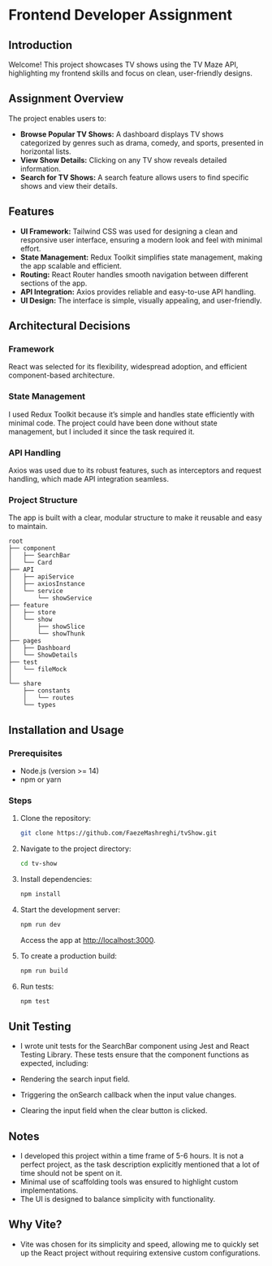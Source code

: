 # Frontend Developer Assignment

## Introduction

Welcome! This project showcases TV shows using the TV Maze API, highlighting my frontend skills and focus on clean, user-friendly designs.
## Assignment Overview

The project enables users to:

- **Browse Popular TV Shows:** A dashboard displays TV shows categorized by genres such as drama, comedy, and sports, presented in horizontal lists.
- **View Show Details:** Clicking on any TV show reveals detailed information.
- **Search for TV Shows:** A search feature allows users to find specific shows and view their details.

## Features
- **UI Framework:** Tailwind CSS was used for designing a clean and responsive user interface, ensuring a modern look and feel with minimal effort.
- **State Management:** Redux Toolkit simplifies state management, making the app scalable and efficient.
- **Routing:** React Router handles smooth navigation between different sections of the app.
- **API Integration:** Axios provides reliable and easy-to-use API handling.
- **UI Design:** The interface is simple, visually appealing, and user-friendly.

## Architectural Decisions

### Framework
React was selected for its flexibility, widespread adoption, and efficient component-based architecture.

### State Management
I used Redux Toolkit because it’s simple and handles state efficiently with minimal code. The project could have been done without state management, but I included it since the task required it.

### API Handling
Axios was used due to its robust features, such as interceptors and request handling, which made API integration seamless.

### Project Structure
The app is built with a clear, modular structure to make it reusable and easy to maintain.
```plaintext
root
├── component  
│   ├── SearchBar  
│   └── Card  
├── API   
│   ├── apiService     
│   ├── axiosInstance  
│   └── service        
│       └── showService
├── feature   
│   ├── store         
│   └── show          
│       ├── showSlice 
│       └── showThunk 
├── pages     
│   ├── Dashboard   
│   └── ShowDetails 
├── test
│   └── fileMock 
│   
└── share      
    ├── constants 
    │   └── routes
    └── types     
```
## Installation and Usage

### Prerequisites
- Node.js (version >= 14)
- npm or yarn

### Steps

1. Clone the repository:
   ```bash
   git clone https://github.com/FaezeMashreghi/tvShow.git
   ```

2. Navigate to the project directory:
   ```bash
   cd tv-show
   ```

3. Install dependencies:
   ```bash
   npm install
   ```

4. Start the development server:
   ```bash
   npm run dev
   ```
   Access the app at [http://localhost:3000](http://localhost:3000).

5. To create a production build:
   ```bash
   npm run build
   ```

6. Run tests:
   ```bash
   npm test
   ```



## Unit Testing

- I wrote unit tests for the SearchBar component using Jest and React Testing Library. These tests ensure that the component functions as expected, including:

- Rendering the search input field.

- Triggering the onSearch callback when the input value changes.

- Clearing the input field when the clear button is clicked.
## Notes

- I developed this project within a time frame of 5-6 hours. It is not a perfect project, as the task description explicitly mentioned that a lot of time should not be spent on it.
- Minimal use of scaffolding tools was ensured to highlight custom implementations.
- The UI is designed to balance simplicity with functionality.

## Why Vite?

- Vite was chosen for its simplicity and speed, allowing me to quickly set up the React project without requiring extensive custom configurations.


